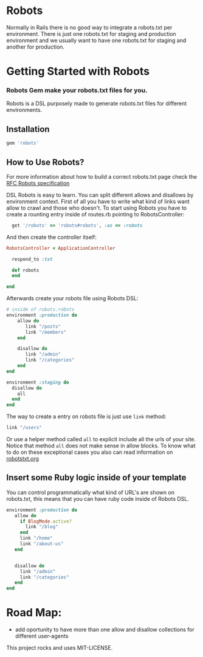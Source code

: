 # Robots

Normally in Rails there is no good way to integrate a robots.txt per environment.
There is just one robots.txt for staging and production environment and we usually
want to have one robots.txt for staging and another for production.

# Getting Started with Robots

### Robots Gem make your robots.txt files for you.

Robots is a DSL purposely made to generate robots.txt files for different environments.

## Installation
```sh
gem 'robots'
```

## How to Use Robots?
For more information about how to build a correct robots.txt page check the [RFC Robots specification](http://www.robotstxt.org/norobots-rfc.txt)

DSL Robots is easy to learn. You can split different allows and disallows by environment context.
First of all you have to write what kind of links want allow to crawl and those who doesn't.
To start using Robots you have to create a rounting entry inside of routes.rb pointing to RobotsController:
```ruby
  get '/robots' => 'robots#robots', :as => :robots
```
And then create the controller itself:

```ruby
RobotsController < ApplicationController

  respond_to :txt

  def robots
  end

end
```
Afterwards create your robots file using Robots DSL:

```ruby
# inside of robots.robots
environment :production do
    allow do
       link "/posts"
       link "/members"
    end

    disallow do
       link "/admin"
       link "/categories"
    end
end

environment :staging do
  disallow do
    all
  end
end
```
The way to create a entry on robots file is just use `link` method:

```ruby
link "/users"
```
Or use a helper method called `all` to explicit include all the urls of your site.
Notice that method `all` does not make sense in allow blocks. To know what to do
on these exceptional cases you also can read information on [robotstxt.org](http://www.robotstxt.org/)

## Insert some Ruby logic inside of your template
You can control programmatically what kind of URL's are shown
on robots.txt, this means that you can have ruby code inside of Robots DSL.

```ruby
environment :production do
   allow do
     if BlogMode.active?
       link "/blog"
     end
     link "/home"
     link "/about-us"
   end


   disallow do
     link "/admin"
     link "/categories"
   end
end
```
# Road Map:
- add oportunity to have more than one allow and disallow collections for different user-agents

This project rocks and uses MIT-LICENSE.
